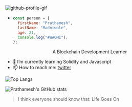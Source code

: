![github-profile-gif](https://user-images.githubusercontent.com/61145586/152018050-c6981aca-7d53-421d-91be-013337bb6706.gif)

- ```js
  const person = {
    firstName: "Prathamesh",
    lastName: "Madniwale",
    age: 21,
    console.log("#WAGMI");
  };
  ```
  <p align="center">
    A Blockchain Development Learner
  </p>
- 🌱 I’m currently learning Solidity and Javascript
- 📫 How to reach me: [twitter](https://twitter.com/PMadniwale)

![Top Langs](https://github-readme-stats.vercel.app/api/top-langs/?username=prathamesh2525&layout=compact&show_icons=true&theme=tokyonight)

![Prathamesh's GitHub stats](https://github-readme-stats.vercel.app/api?username=prathamesh2525&show_icons=true&theme=tokyonight)

> I think everyone should know that: Life Goes On

